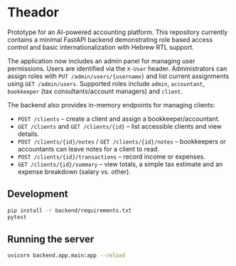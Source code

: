 # Theador

Prototype for an AI-powered accounting platform. This repository currently
contains a minimal FastAPI backend demonstrating role based access control and
basic internationalization with Hebrew RTL support.

The application now includes an admin panel for managing user permissions.
Users are identified via the `X-User` header. Administrators can assign roles
with `PUT /admin/users/{username}` and list current assignments using
`GET /admin/users`. Supported roles include `admin`, `accountant`,
`bookkeeper` (tax consultants/account managers) and `client`.

The backend also provides in-memory endpoints for managing clients:

- `POST /clients` – create a client and assign a bookkeeper/accountant.
- `GET /clients` and `GET /clients/{id}` – list accessible clients and view
  details.
- `POST /clients/{id}/notes` / `GET /clients/{id}/notes` – bookkeepers or
  accountants can leave notes for a client to read.
- `POST /clients/{id}/transactions` – record income or expenses.
- `GET /clients/{id}/summary` – view totals, a simple tax estimate and an
  expense breakdown (salary vs. other).

## Development

```bash
pip install -r backend/requirements.txt
pytest
```

## Running the server

```bash
uvicorn backend.app.main:app --reload
```

